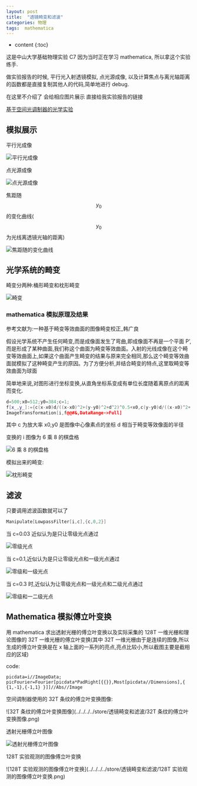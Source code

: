 ```yaml
---
layout: post
title:  "透镜畸变和滤波"
categories: 物理
tags:  mathematica
---
```


* content
{:toc}

这是中山大学基础物理实验 C7 因为当时正在学习 mathematica, 所以拿这个实验练手.

做实验报告的时候, 平行光入射透镜模拟, 点光源成像, 以及计算焦点与离光轴距离的函数都是直接复制其他人的代码,简单地进行 debug.

在这里不介绍了 会给相应图片展示
直接给我实验报告的链接

[基于空间光调制器的光学实验](../../../../store/透镜畸变和滤波/c7wan.pdf)

## 模拟展示
平行光成像

![平行光成像](../../../../store/透镜畸变和滤波/平行光.png)

点光源成像

![点光源成像](../../../../store/透镜畸变和滤波/点光源.png)

焦距随 $$y_0$$的变化曲线($$y_0$$为光线离透镜光轴的距离)

![焦距随的变化曲线](../../../../store/透镜畸变和滤波/焦距.png)

## 光学系统的畸变

畸变分两种:桶形畸变和枕形畸变

![畸变](../../../../store/透镜畸变和滤波/畸形类型.png)

### mathematica 模拟原理及结果

参考文献为:一种基于畸变等效曲面的图像畸变校正_韩广良

假设光学系统不产生任何畸变,而是成像面发生了弯曲,即成像面不再是一个平面 P’,而是形成了某种曲面,我们称这个曲面为畸变等效曲面。入射的光线成像在这个畸变等效曲面上,如果这个曲面产生畸变的结果与原来完全相同,那么这个畸变等效曲面就模拟了这种畸变产生的原因。为了方便分析,并结合畸变的特点,这里取畸变等效曲面为球面

简单地来说,对图形进行坐标变换,从直角坐标系变成有单位长度随着离原点的距离而变化.
```cpp
d=500;x0=512;y0=384;c=1;
f[x_,y_]:={c(x-x0)d/((x-x0)^2+(y-y0)^2+d^2)^0.5+x0,c(y-y0)d/((x-x0)^2+(y-y0)^2+d^2)^0.5+y0}
ImageTransformation[i,f@@#&,DataRange->Full]
```
其中 c 为放大率 x0,y0 是图像中心像素点的坐标 d 相当于畸变等效像面的半径

变换的 i 图像为 6 乘 8 的棋盘格

![6 乘 8 的棋盘格](../../../../store/透镜畸变和滤波/棋盘格.png)

模拟出来的畸变:

![枕形畸变](../../../../store/透镜畸变和滤波/枕形畸变.png)

## 滤波
只要调用滤波函数就可以了
```cpp
Manipulate[LowpassFilter[i,c],{c,0,2}]
```
当 c=0.03 近似认为是只让零级光点通过

![零级光点](../../../../store/透镜畸变和滤波/零级光点.png)

当 c=0.1,近似认为是只让零级光点和一级光点通过

![零级和一级光点](../../../../store/透镜畸变和滤波/零级和一级光点.png)

当 c=0.3 时,近似认为让零级光点和一级光点和二级光点通过

![零级和一二级光点](../../../../store/透镜畸变和滤波/零级和一二级光点.png)

## Mathematica 模拟傅立叶变换
用 mathematica 求出透射光栅的傅立叶变换以及实际采集的 128T 一维光栅和理论图像的 32T 一维光栅的傅立叶变换(其中 32T 一维光栅由于是连续的图像,所以生成的傅立叶变换是在 x 轴上面的一系列的亮点,亮点比较小,所以截图主要是截相应的区域)

code:
```
picdata=i//ImageData;
picFourier=Fourier[picdata*PadRight[{{}},Most[picdata//Dimensions],{ {1,-1},{-1,1} }]]//Abs//Image
```
空间调制器使用的 32T 条纹的傅立叶变换图像:

![32T 条纹的傅立叶变换图像](../../../../store/透镜畸变和滤波/32T 条纹的傅立叶变换图像.png)

透射光栅傅立叶图像

![透射光栅傅立叶图像](../../../../store/透镜畸变和滤波/透射光栅傅立叶图像.png)

128T 实验观测的图像傅立叶变换

![128T 实验观测的图像傅立叶变换](../../../../store/透镜畸变和滤波/128T 实验观测的图像傅立叶变换.png)
